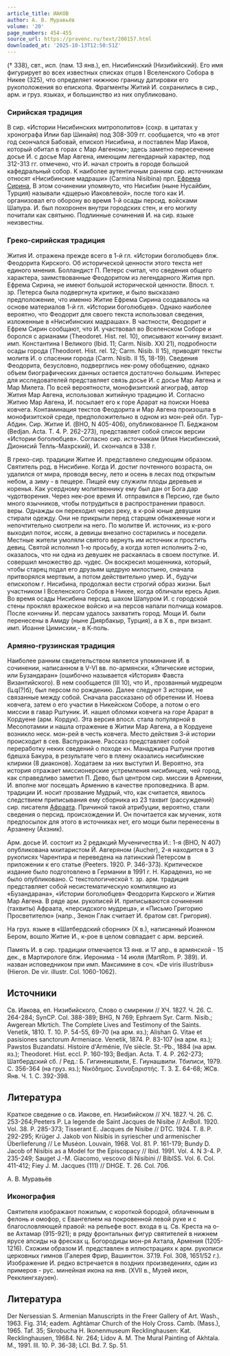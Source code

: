 ```yaml
---
article_title: ИАКОВ
author: А. В. Муравьёв
volume: '20'
page_numbers: 454-455
source_url: https://pravenc.ru/text/200157.html
downloaded_at: '2025-10-13T12:50:51Z'
---
```


(† 338), свт., исп. (пам. 13 янв.), еп. Нисибинский (Низибийский). Его имя фигурирует во всех известных списках отцов I Вселенского Собора в Никее (325), что определяет нижнюю границу датировки его рукоположения во епископа. Фрагменты Житий И. сохранились в сир., арм. и груз. языках, и большинство из них опубликовано.

### Сирийская традиция

В сир. «Истории Нисибинских митрополитов» (сохр. в цитатах у хронографа Илии бар Шинайя) под 308-309 гг. сообщается, что «в этот год скончался Бабовай, епископ Нисибина, и поставлен Мар Иаков, который обитал в горах с Мар Авгеном»; здесь заметно пересечение досье И. с досье Мар Авгена, имеющим легендарный характер, под 312-313 гг. отмечено, что И. начал строить в городе большой кафедральный собор. К наиболее аутентичным ранним сир. источникам относят «Нисибинские мадраши» (Carmina Nisibina) прп. [Ефрема Сирина](<https://pravenc.ru/text/Ефрем Сирин.html>), В этом сочинении упомянуто, что Нисибин (ныне Нусайбин, Турция) называли «дщерью Иаковлевой», после того как И. организовал его оборону во время 1-й осады персид. войсками Шапура. И. был похоронен внутри городских стен, и его могилу почитали как святыню. Подлинные сочинения И. на сир. языке неизвестны.

### Греко-сирийская традиция

Жития И. отражена прежде всего в 1-й гл. «Истории боголюбцев» блж. Феодорита Кирского. Об исторической ценности этого текста нет единого мнения. Болландист П. Петерс считал, что сведения общего характера, заимствованные Феодоритом из легендарного Жития прп. Ефрема Сирина, не имеют большой исторической ценности. Впосл. т. зр. Петерса была подвергнута критике, и было высказано предположение, что именно Житие Ефрема Сирина создавалось на основе материалов 1-й гл. «Истории боголюбцев». Однако наиболее вероятно, что Феодорит для своего текста использовал сведения, изложенные в «Нисибинских мадрашах». В частности, Феодорит и Ефрем Сирин сообщают, что И. участвовал во Вселенском Соборе и боролся с арианами (Theodoret. Hist. rel. 10), описывают кончину визант. имп. Константина I Великого (Ibid. 11; Carm. Nisib. XXI 21), подробности осады города (Theodoret. Hist. rel. 12; Carm. Nisib. II 15), приводят тексты молитв И. о спасении города (Carm. Nisib. II 15, 18-19). Сведения Феодорита, безусловно, подверглись нек-рому обобщению, однако объем биографических данных остается достаточно большим. Интерес для исследователей представляет связь досье И. с досье Мар Авгена и Мар Милета. По всей вероятности, монофизитский агиограф, автор Жития Мар Авгена, использовал житийную традицию И. Согласно Житию Мар Авгена, И. посылает его к горе Арарат на поиски Ноева ковчега. Контаминация текстов Феодорита и Мар Авгена произошла в монофизитской среде, предположительно в одном из мон-рей обл. Тур-Абдин. Сир. Житие И. (BHO, N 405-406), опубликованное П. Беджаном (Bedjan. Acta. Т. 4. P. 262-273), представляет собой список версии «Истории боголюбцев». Согласно сир. источникам (Илия Нисибинский, Дионисий Телль-Махрский), И. скончался в 338 г.

В греко-сир. традиции Житие И. представлено следующим образом. Святитель род. в Нисибине. Когда И. достиг почтенного возраста, он удалился от мира, проводя весну, лето и осень в лесах под открытым небом, а зиму - в пещере. Пищей ему служили плоды деревьев и коренья. Как усердному молитвеннику ему был дан от Бога дар чудотворения. Через нек-рое время И. отправился в Персию, где было много язычников, чтобы потрудиться в распространении правосл. веры. Однажды он переходил через реку, в к-рой юные девушки стирали одежду. Они не прикрыли перед старцем обнаженные ноги и непочтительно смотрели на него. По молитве И. источник, из к-рого выходил поток, иссяк, а девицы внезапно состарились и поседели. Местные жители умоляли святого вернуть им источник и простить девиц. Святой исполнил 1-ю просьбу, а когда хотел исполнить 2-ю, оказалось, что ни одна из девушек не раскаялась в своем поступке. И. совершил множество др. чудес. Он воскресил мошенника, который, чтобы старец подал его друзьям щедрую милостыню, сначала притворялся мертвым, а потом действительно умер. И., будучи епископом г. Нисибина, продолжал вести строгий образ жизни. Был участником I Вселенского Собора в Никее, когда обличали ересь Ария. Во время осады Нисибина персид. шахом Шапуром И. с городской стены проклял вражеское войско и на персов напали полчища комаров. После кончины И. персам удалось захватить город. Мощи И. были перенесены в Амиду (ныне Диярбакыр, Турция), а в X в., при визант. имп. Иоанне Цимисхии,- в К-поль.

### Армяно-грузинская традиция

Наиболее ранним свидетельством является упоминание И. в сочинении, написанном в V-VI вв. по-армянски, «Эпические истории, или Бузандаран» (ошибочно называется «История» Фавста Византийского). В нем сообщается (III 10), что И., прозванный мудрецом (ևգ(?)ճ), был персом по рождению. Далее следуют 3 истории, не связанные между собой. Сначала рассказано об обретении И. Ноева ковчега, затем о его участии в Никейском Соборе, а потом о его миссии в гавар Рштуник. И. нашел обломки ковчега на горе Арарат в Кордуене (арм. Кордук). Эта версия впосл. стала популярной в Месопотамии и нашла отражение в Житии Мар Авгена, а в Кордуене возникло неск. мон-рей в честь ковчега. Место действия 3-й истории происходит в сев. Васпуракане. Рассказ представляет собой переработку неких сведений о походе кн. Манаджира Рштуни против бдешха Бакура, в результате чего в плену оказались нисибинские клирики (8 диаконов). Ходатаем за них выступил И. Вероятно, эта история отражает миссионерские устремления нисибинцев, чей город, как справедливо заметил П. Дево, был центром сир. миссии в Армении, И. вполне мог посещать Армению в качестве проповедника. В арм. традиции И. носит прозвание Мудрый, что, как считается, явилось следствием приписывания ему сборника из 23 тахвит (рассуждений) сир. писателя [Афраата](https://pravenc.ru/text/Афраата.html). Причиной такой атрибуции, вероятно, стали сведения о персид. происхождении И. Он почитается как мученик, хотя предпосылок для этого в источниках нет, его мощи были перенесены в Арзанену (Ахзник).

Арм. досье И. состоит из 2 редакций Мученичества И.: 1-я (BHO, N 407) опубликована мхитаристом Й. Авгеряном (Aucher), 2-я находится в 3 рукописях Чарентира и переведена на латинский Петерсом в приложении к его статье (Peeters. 1920. P. 346-373). Критическое издание было подготовлено в Германии в 1991 г. Н. Карадениз, но не было опубликовано. С текстологической т. зр. арм. традиция представляет собой несистематическую компиляцию из «Бузандарана», «Истории боголюбцев» Феодорита Кирского и Жития Мар Авгена. В ряде арм. рукописей И. приписываются сочинения (тахвиты) Афраата, «персидского мудреца», и «Письмо Григорию Просветителю» (напр., Зенон Глак считает И. братом свт. Григория).

На груз. языке в «Шатбердский сборник» (Х в.), написанный Иоанном Бером, вошло Житие И., к-рое в целом совпадает с арм. версией.

Память И. в сир. традиции отмечается 13 янв. и 17 апр., в армянской - 15 дек., в Мартирологе блж. Иеронима - 14 июля (MartRom. P. 389). И. назван исповедником при имп. Максимине в соч. «De viris illustribus» (Hieron. De vir. illustr. Col. 1060-1062).

## Источники

Св. Иакова, еп. Низибийского, Слово о смирении // ХЧ. 1827. Ч. 26. С. 264-284; SynCP. Col. 388-389; BHG, N 769; Ephraem Syr. Carm. Nisib.; Awgerean Mkrtich. The Complete Lives and Testimony of the Saints. Venetik, 1810. T. 10. P. 54-55, 69-70 (на арм. яз.); Alishan G. Vitae et pasisiones sanctorum Armeniace. Venetik, 1874. P. 83-107 (на арм. яз.); Pawstos Buzandatsi. Histoire d'Arménie, IVe siècle. St.-Pb., 1884 (на арм. яз.); Theodoret. Hist. eccl. P. 160-193; Bedjan. Acta. T. 4. P. 262-273; Шатбердский сб. / Ред.: Б. Гигинеишвили, Е. Гиунашвили. Тбилиси, 1979. С. 356-364 (на груз. яз.); Νικόδημος. Συναξαριστής. Τ. 3. Σ. 64-68; ЖСв. Янв. Ч. 1. С. 392-398.

## Литература

Краткое сведение о св. Иакове, еп. Низибийском // ХЧ. 1827. Ч. 26. С. 253-264;Peeters P. La legende de Saint Jacques de Nisibe // AnBoll. 1920. Vol. 38. P. 285-373; Tisserant E. Jacques de Nisibe // DTC. 1924. T. 8. P. 292-295; Krüger J. Jakob von Nisibis in syriescher und armenischer Überlieferung // Le Muséon. Louvain, 1968. Vol. 81. P. 161-179; Bundy D. Jacob of Nisibis as a Model for the Episcopacy // Ibid. 1991. Vol. 4. N 3-4. P. 235-249; Sauget J.-M. Giacomo, vescovo di Nisibini // BiblSS. Vol. 6. Col. 411-412; Fiey J. M. Jacques (111) // DHGE. T. 26. Col. 706.

А. В. Муравьёв

### Иконография

Святителя изображают пожилым, с короткой бородой, облаченным в фелонь и омофор, с Евангелием на покровенной левой руке и с благословляющей правой: на рельефе вост. входа в ц. Св. Креста на о-ве Ахтамар (915-921); в ряду фронтальных фигур святителей в нижнем ярусе апсиды на фресках ц. Богородицы мон-ря Ахтала, Армения (1205-1216). Схожим образом И. представлен в иллюстрациях к арм. рукописи церковных гимнов (Галерея Фрир, Вашингтон. 37.19. Fol. 308, 1651/52 г.). Изображение И. редко встречается в поздних произведениях, один из примеров - рус. минейная икона на янв. (XVII в., Музей икон, Рекклингхаузен).

## Литература

Der Nersessian S. Armenian Manuscripts in the Freer Gallery of Art. Wash., 1963. Fig. 314; eadem. Aghtàmar Church of the Holy Cross. Camb. (Mass.), 1965. Taf. 35; Skrobucha H. Ikonenmuseum Recklinghausen: Kat. Recklinghausen, 19684. Nr. 264; Lidov A. М. The Mural Painting of Akhtala. M., 1991. Ill. 10. P. 36-38; LCI. Bd. 7. Sp. 51.
